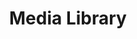 ---
title: Media Library
toc: true
eleventyNavigation:
  title: Media Library
  key: cms-media-library
  parent: cms
  order: 10
---